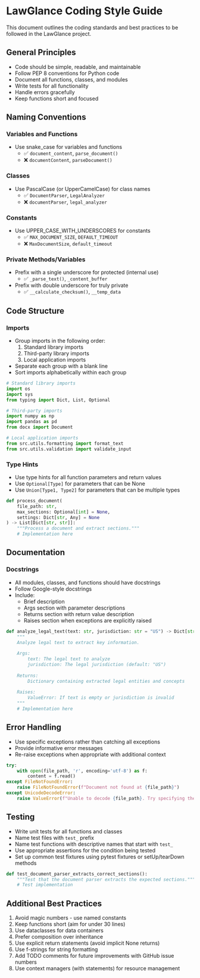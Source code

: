 # LawGlance Coding Style Guide

This document outlines the coding standards and best practices to be followed in the LawGlance project.

## General Principles

- Code should be simple, readable, and maintainable
- Follow PEP 8 conventions for Python code
- Document all functions, classes, and modules
- Write tests for all functionality
- Handle errors gracefully
- Keep functions short and focused

## Naming Conventions

### Variables and Functions
- Use snake_case for variables and functions
  - ✅ `document_content`, `parse_document()`
  - ❌ `documentContent`, `parseDocument()`

### Classes
- Use PascalCase (or UpperCamelCase) for class names
  - ✅ `DocumentParser`, `LegalAnalyzer`
  - ❌ `documentParser`, `legal_analyzer`

### Constants
- Use UPPER_CASE_WITH_UNDERSCORES for constants
  - ✅ `MAX_DOCUMENT_SIZE`, `DEFAULT_TIMEOUT`
  - ❌ `MaxDocumentSize`, `default_timeout`

### Private Methods/Variables
- Prefix with a single underscore for protected (internal use)
  - ✅ `_parse_text()`, `_content_buffer`
- Prefix with double underscore for truly private
  - ✅ `__calculate_checksum()`, `__temp_data`

## Code Structure

### Imports
- Group imports in the following order:
  1. Standard library imports
  2. Third-party library imports
  3. Local application imports
- Separate each group with a blank line
- Sort imports alphabetically within each group

```python
# Standard library imports
import os
import sys
from typing import Dict, List, Optional

# Third-party imports
import numpy as np
import pandas as pd
from docx import Document

# Local application imports
from src.utils.formatting import format_text
from src.utils.validation import validate_input
```

### Type Hints
- Use type hints for all function parameters and return values
- Use `Optional[Type]` for parameters that can be None
- Use `Union[Type1, Type2]` for parameters that can be multiple types

```python
def process_document(
    file_path: str,
    max_sections: Optional[int] = None,
    settings: Dict[str, Any] = None
) -> List[Dict[str, str]]:
    """Process a document and extract sections."""
    # Implementation here
```

## Documentation

### Docstrings
- All modules, classes, and functions should have docstrings
- Follow Google-style docstrings
- Include:
  - Brief description
  - Args section with parameter descriptions
  - Returns section with return value description
  - Raises section when exceptions are explicitly raised

```python
def analyze_legal_text(text: str, jurisdiction: str = "US") -> Dict[str, Any]:
    """
    Analyze legal text to extract key information.
    
    Args:
        text: The legal text to analyze
        jurisdiction: The legal jurisdiction (default: "US")
        
    Returns:
        Dictionary containing extracted legal entities and concepts
        
    Raises:
        ValueError: If text is empty or jurisdiction is invalid
    """
    # Implementation here
```

## Error Handling

- Use specific exceptions rather than catching all exceptions
- Provide informative error messages
- Re-raise exceptions when appropriate with additional context

```python
try:
    with open(file_path, 'r', encoding='utf-8') as f:
        content = f.read()
except FileNotFoundError:
    raise FileNotFoundError(f"Document not found at {file_path}")
except UnicodeDecodeError:
    raise ValueError(f"Unable to decode {file_path}. Try specifying the correct encoding.")
```

## Testing

- Write unit tests for all functions and classes
- Name test files with `test_` prefix
- Name test functions with descriptive names that start with `test_`
- Use appropriate assertions for the condition being tested
- Set up common test fixtures using pytest fixtures or setUp/tearDown methods

```python
def test_document_parser_extracts_correct_sections():
    """Test that the document parser extracts the expected sections."""
    # Test implementation
```

## Additional Best Practices

1. Avoid magic numbers - use named constants
2. Keep functions short (aim for under 30 lines)
3. Use dataclasses for data containers
4. Prefer composition over inheritance
5. Use explicit return statements (avoid implicit None returns)
6. Use f-strings for string formatting
7. Add TODO comments for future improvements with GitHub issue numbers
8. Use context managers (with statements) for resource management
